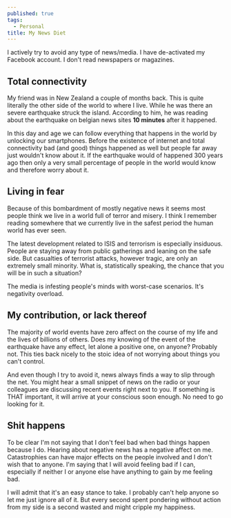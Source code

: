 ```yaml
---
published: true
tags:
  - Personal
title: My News Diet
---
```

I actively try to avoid any type of news/media. I have de-activated my Facebook account. I don't read newspapers or magazines. 

## Total connectivity

My friend was in New Zealand a couple of months back. This is quite literally the other side of the world to where I live. While he was there an severe earthquake struck the island. According to him, he was reading about the earthquake on belgian news sites **10 minutes** after it happened. 

In this day and age we can follow everything that happens in the world by unlocking our smartphones. Before the existence of internet and total connectivity bad (and good) things happened as well but people far away just wouldn't know about it. If the earthquake would of happened 300 years ago then only a very small percentage of people in the world would know and therefore worry about it.

## Living in fear

Because of this bombardment of mostly negative news it seems most people think we live in a world full of terror and misery. I think I remember reading somewhere that we currently live in the safest period the human world has ever seen. 

The latest development related to ISIS and terrorism is especially insiduous. People are staying away from public gatherings and leaning on the safe side. But casualties of terrorist attacks, however tragic, are only an extremely small minority. What is, statistically speaking, the chance that you will be in such a situation? 

The media is infesting people's minds with worst-case scenarios. It's negativity overload.

## My contribution, or lack thereof

The majority of world events have zero affect on the course of my life and the lives of billions of others. Does my knowing of the event of the earthquake have any effect, let alone a positive one, on anyone? Probably not. This ties back nicely to the stoic idea of not worrying about things you can't control. 

And even though I try to avoid it, news always finds a way to slip through the net. You might hear a small snippet of news on the radio or your colleagues are discussing recent events right next to you. If something is THAT important, it will arrive at your conscious soon enough. No need to go looking for it.

## Shit happens

To be clear I'm not saying that I don't feel bad when bad things happen because I do. Hearing about negative news has a negative affect on me. Catastrophies can have major effects on the people involved and I don't wish that to anyone. I'm saying that I will avoid feeling bad if I can, especially if neither I or anyone else have anything to gain by me feeling bad.

I will admit that it's an easy stance to take. I probably can't help anyone so let me just ignore all of it.  But every second spent pondering without action from my side is a second wasted and might cripple my happiness.

